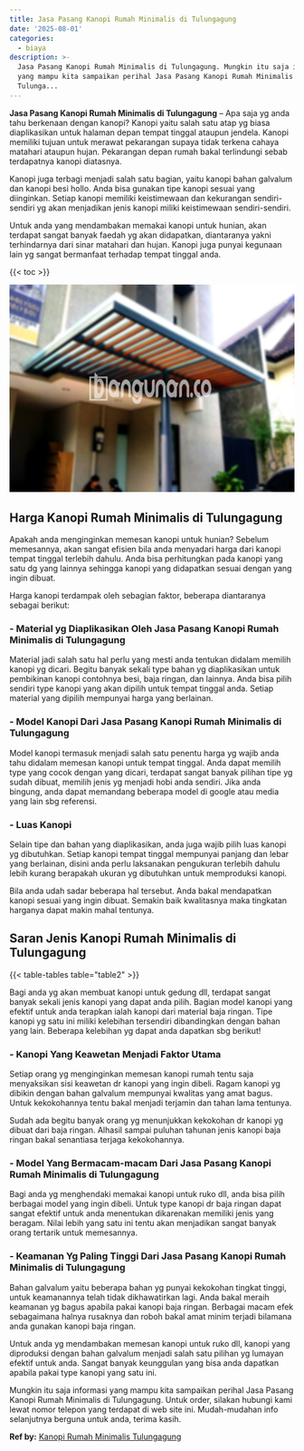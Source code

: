 ```yaml
---
title: Jasa Pasang Kanopi Rumah Minimalis di Tulungagung
date: '2025-08-01'
categories:
  - biaya
description: >-
  Jasa Pasang Kanopi Rumah Minimalis di Tulungagung. Mungkin itu saja informasi
  yang mampu kita sampaikan perihal Jasa Pasang Kanopi Rumah Minimalis di
  Tulunga...
---
```


**Jasa Pasang Kanopi Rumah Minimalis di Tulungagung** – Apa saja yg anda tahu berkenaan dengan kanopi? Kanopi yaitu salah satu atap yg biasa diaplikasikan untuk halaman depan tempat tinggal ataupun jendela. Kanopi memiliki tujuan untuk merawat pekarangan supaya tidak terkena cahaya matahari ataupun hujan. Pekarangan depan rumah bakal terlindungi sebab terdapatnya kanopi diatasnya.

Kanopi juga terbagi menjadi salah satu bagian, yaitu kanopi bahan galvalum dan kanopi besi hollo. Anda bisa gunakan tipe kanopi sesuai yang diinginkan. Setiap kanopi memiliki keistimewaan dan kekurangan sendiri-sendiri yg akan menjadikan jenis kanopi miliki keistimewaan sendiri-sendiri.

Untuk anda yang mendambakan memakai kanopi untuk hunian, akan terdapat sangat banyak faedah yg akan didapatkan, diantaranya yakni terhindarnya dari sinar matahari dan hujan. Kanopi juga punyai kegunaan lain yg sangat bermanfaat terhadap tempat tinggal anda.

{{< toc >}}

![Jasa Pasang Kanopi Rumah Minimalis di Tulungagung](/images/harga-kanopi-minimalis-54.png)

## Harga Kanopi Rumah Minimalis di Tulungagung

Apakah anda menginginkan memesan kanopi untuk hunian? Sebelum memesannya, akan sangat efisien bila anda menyadari harga dari kanopi tempat tinggal terlebih dahulu. Anda bisa perhitungkan pada kanopi yang satu dg yang lainnya sehingga kanopi yang didapatkan sesuai dengan yang ingin dibuat.

Harga kanopi terdampak oleh sebagian faktor, beberapa diantaranya sebagai berikut:

### \- Material yg Diaplikasikan Oleh Jasa Pasang Kanopi Rumah Minimalis di Tulungagung

Material jadi salah satu hal perlu yang mesti anda tentukan didalam memilih kanopi yg dicari. Begitu banyak sekali type bahan yg diaplikasikan untuk pembikinan kanopi contohnya besi, baja ringan, dan lainnya. Anda bisa pilih sendiri type kanopi yang akan dipilih untuk tempat tinggal anda. Setiap material yang dipilih mempunyai harga yang berlainan.

### \- Model Kanopi Dari Jasa Pasang Kanopi Rumah Minimalis di Tulungagung

Model kanopi termasuk menjadi salah satu penentu harga yg wajib anda tahu didalam memesan kanopi untuk tempat tinggal. Anda dapat memilih type yang cocok dengan yang dicari, terdapat sangat banyak pilihan tipe yg sudah dibuat, memilih jenis yg menjadi hobi anda sendiri. Jika anda bingung, anda dapat memandang beberapa model di google atau media yang lain sbg referensi.

### \- Luas Kanopi

Selain tipe dan bahan yang diaplikasikan, anda juga wajib pilih luas kanopi yg dibutuhkan. Setiap kanopi tempat tinggal mempunyai panjang dan lebar yang berlainan, disini anda perlu laksanakan pengukuran terlebih dahulu lebih kurang berapakah ukuran yg dibutuhkan untuk memproduksi kanopi.

Bila anda udah sadar beberapa hal tersebut. Anda bakal mendapatkan kanopi sesuai yang ingin dibuat. Semakin baik kwalitasnya maka tingkatan harganya dapat makin mahal tentunya.

## Saran Jenis Kanopi Rumah Minimalis di Tulungagung

{{< table-tables table="table2" >}}

Bagi anda yg akan membuat kanopi untuk gedung dll, terdapat sangat banyak sekali jenis kanopi yang dapat anda pilih. Bagian model kanopi yang efektif untuk anda terapkan ialah kanopi dari material baja ringan. Tipe kanopi yg satu ini miliki kelebihan tersendiri dibandingkan dengan bahan yang lain. Beberapa kelebihan yg dapat anda dapatkan sbg berikut!

### \- Kanopi Yang Keawetan Menjadi Faktor Utama

Setiap orang yg menginginkan memesan kanopi rumah tentu saja menyaksikan sisi keawetan dr kanopi yang ingin dibeli. Ragam kanopi yg dibikin dengan bahan galvalum mempunyai kwalitas yang amat bagus. Untuk kekokohannya tentu bakal menjadi terjamin dan tahan lama tentunya.

Sudah ada begitu banyak orang yg menunjukkan kekokohan dr kanopi yg dibuat dari baja ringan. Alhasil sampai puluhan tahunan jenis kanopi baja ringan bakal senantiasa terjaga kekokohannya.

### \- Model Yang Bermacam-macam Dari Jasa Pasang Kanopi Rumah Minimalis di Tulungagung

Bagi anda yg menghendaki memakai kanopi untuk ruko dll, anda bisa pilih berbagai model yang ingin dibeli. Untuk type kanopi dr baja ringan dapat sangat efektif untuk anda menentukan dikarenakan memiliki jenis yang beragam. Nilai lebih yang satu ini tentu akan menjadikan sangat banyak orang tertarik untuk memesannya.

### \- Keamanan Yg Paling Tinggi Dari Jasa Pasang Kanopi Rumah Minimalis di Tulungagung

Bahan galvalum yaitu beberapa bahan yg punyai kekokohan tingkat tinggi, untuk keamanannya telah tidak dikhawatirkan lagi. Anda bakal meraih keamanan yg bagus apabila pakai kanopi baja ringan. Berbagai macam efek sebagaimana halnya rusaknya dan roboh bakal amat minim terjadi bilamana anda gunakan kanopi baja ringan.

Untuk anda yg mendambakan memesan kanopi untuk ruko dll, kanopi yang diproduksi dengan bahan galvalum menjadi salah satu pilihan yg lumayan efektif untuk anda. Sangat banyak keunggulan yang bisa anda dapatkan apabila pakai type kanopi yang satu ini.

Mungkin itu saja informasi yang mampu kita sampaikan perihal Jasa Pasang Kanopi Rumah Minimalis di Tulungagung. Untuk order, silakan hubungi kami lewat nomor telepon yang terdapat di web site ini. Mudah-mudahan info selanjutnya berguna untuk anda, terima kasih.

**Ref by:**  [Kanopi Rumah Minimalis Tulungagung](https://id.wikipedia.org/wiki/Kanopi)
